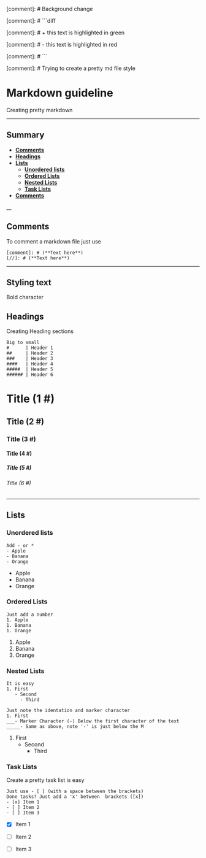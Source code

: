 [comment]: # Background change

[comment]: # ```diff

[comment]: # + this text is highlighted in green

[comment]: # - this text is highlighted in red

[comment]: # ```

[comment]: # Trying to create a pretty md file style

# Markdown guideline
Creating pretty markdown
___
## Summary
- **[Comments](#comments)**<br>
- **[Headings](#headings)**<br>
- **[Lists](#lists)**<br>
  - **[Unordered lists](#unordered-lists)**<br>
  - **[Ordered Lists](#ordered-lists)**<br>
  - **[Nested Lists](#nested-lists)**<br>
  - **[Task Lists](#task-lists)**<br>
- **[Comments](#comments)**<br>

__

## Comments
To comment a markdown file just use

```
[comment]: # (**Text here**)
[//]: # (**Text here**)
```
___

## Styling text

Bold character
` `

## Headings
Creating Heading sections 
```
Big to small
#      | Header 1
##     | Header 2
###    | Header 3
####   | Header 4
#####  | Header 5
###### | Header 6
```
# Title (1 #)
## Title (2 #)
### Title (3 #)
#### Title (4 #)
##### Title (5 #)
###### Title (6 #)
___

## Lists
### Unordered lists
```
Add - or *
- Apple
- Banana
- Orange
```
- Apple
- Banana
- Orange

### Ordered Lists
```
Just add a number
1. Apple
1. Banana
1. Orange
```
1. Apple
1. Banana
1. Orange

### Nested Lists
```
It is easy
1. First
   - Second
     - Third

Just note the identation and marker character
1. First
___- Marker Character (-) Below the first character of the text
_____- Same as above, note '-' is just below the M
```
1. First
   - Second
     - Third
     
### Task Lists
Create a pretty task list is easy
```
Just use - [ ] (with a space between the brackets)
Done tasks? Just add a 'x' between  brackets ([x])
- [x] Item 1
- [ ] Item 2
- [ ] Item 3
```
- [x] Item 1
- [ ] Item 2
- [ ] Item 3





